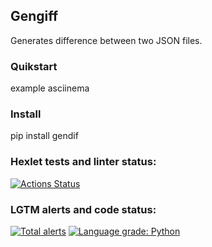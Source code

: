 ## Gengiff
Generates difference between two JSON files.
### Quikstart
example
asciinema
### Install
pip install gendif
### Hexlet tests and linter status:
[![Actions Status](https://github.com/hey-hoy/python-project-lvl2/workflows/hexlet-check/badge.svg)](https://github.com/hey-hoy/python-project-lvl2/actions)
### LGTM alerts and code status:
[![Total alerts](https://img.shields.io/lgtm/alerts/g/hey-hoy/python-project-lvl2.svg?logo=lgtm&logoWidth=18)](https://lgtm.com/projects/g/hey-hoy/python-project-lvl2/alerts/)
[![Language grade: Python](https://img.shields.io/lgtm/grade/python/g/hey-hoy/python-project-lvl2.svg?logo=lgtm&logoWidth=18)](https://lgtm.com/projects/g/hey-hoy/python-project-lvl2/context:python)

